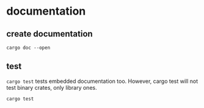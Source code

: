 # documentation

## create documentation
```
cargo doc --open
```

## test
`cargo test` tests embedded documentation too.
However, cargo test will not test binary crates, only library ones.
```
cargo test
```
